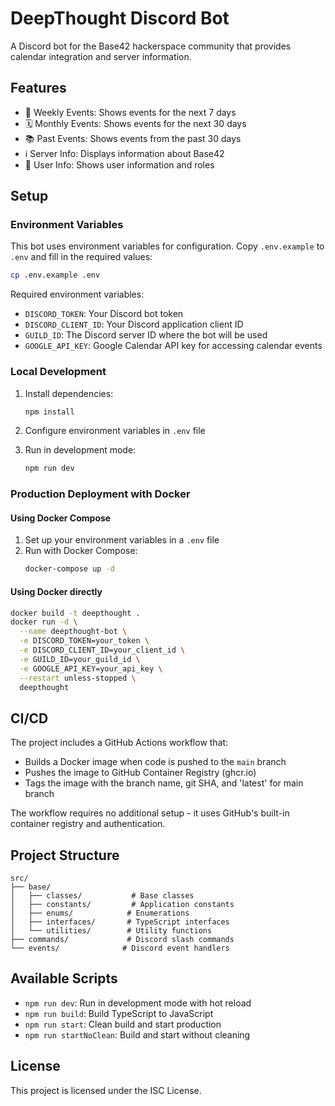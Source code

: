 # DeepThought Discord Bot

A Discord bot for the Base42 hackerspace community that provides calendar integration and server information.

## Features

- 📅 Weekly Events: Shows events for the next 7 days
- 🗓️ Monthly Events: Shows events for the next 30 days
- 📚 Past Events: Shows events from the past 30 days
- ℹ️ Server Info: Displays information about Base42
- 👤 User Info: Shows user information and roles

## Setup

### Environment Variables

This bot uses environment variables for configuration. Copy `.env.example` to `.env` and fill in the required values:

```bash
cp .env.example .env
```

Required environment variables:

- `DISCORD_TOKEN`: Your Discord bot token
- `DISCORD_CLIENT_ID`: Your Discord application client ID
- `GUILD_ID`: The Discord server ID where the bot will be used
- `GOOGLE_API_KEY`: Google Calendar API key for accessing calendar events

### Local Development

1. Install dependencies:
   ```bash
   npm install
   ```

2. Configure environment variables in `.env` file

3. Run in development mode:
   ```bash
   npm run dev
   ```

### Production Deployment with Docker

#### Using Docker Compose

1. Set up your environment variables in a `.env` file
2. Run with Docker Compose:
   ```bash
   docker-compose up -d
   ```

#### Using Docker directly

```bash
docker build -t deepthought .
docker run -d \
  --name deepthought-bot \
  -e DISCORD_TOKEN=your_token \
  -e DISCORD_CLIENT_ID=your_client_id \
  -e GUILD_ID=your_guild_id \
  -e GOOGLE_API_KEY=your_api_key \
  --restart unless-stopped \
  deepthought
```

## CI/CD

The project includes a GitHub Actions workflow that:

- Builds a Docker image when code is pushed to the `main` branch
- Pushes the image to GitHub Container Registry (ghcr.io)
- Tags the image with the branch name, git SHA, and 'latest' for main branch

The workflow requires no additional setup - it uses GitHub's built-in container registry and authentication.

## Project Structure

```
src/
├── base/
│   ├── classes/           # Base classes
│   ├── constants/         # Application constants
│   ├── enums/            # Enumerations
│   ├── interfaces/       # TypeScript interfaces
│   └── utilities/        # Utility functions
├── commands/             # Discord slash commands
└── events/              # Discord event handlers
```

## Available Scripts

- `npm run dev`: Run in development mode with hot reload
- `npm run build`: Build TypeScript to JavaScript
- `npm run start`: Clean build and start production
- `npm run startNoClean`: Build and start without cleaning

## License

This project is licensed under the ISC License.
